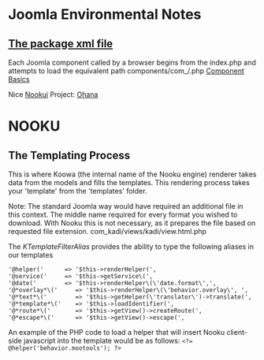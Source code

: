 # Joomla Environmental Notes

## [The package xml file](https://docs.joomla.org/Package)

Each Joomla component called by a browser begins from the index.php and attempts to load the equivalent path components/com_<name>/<name>.php
[Component Basics](https://docs.joomla.org/Absolute_Basics_of_How_a_Component_Functions)


Nice [Nookui](http://www.nooku.org/) Project: [Ohana](https://github.com/gagarine/ohanah/blob/master/site/components/com_ohanah/ohanah.php)



# NOOKU

## The Templating Process
 This is where Koowa (the internal name of the Nooku engine) renderer takes data from the models and fills the templates.
 This rendering process takes your 'template' from the 'templates' folder.
  
  
  Note: The standard Joomla way would have required an additional file in this context. The middle name required for every format you wished to download. With Nooku this is not necessary, as it
  prepares the file based on requested file extension.
   com_kadi/views/kadi/view.html.php
  
  
  The *KTemplateFilterAlias* provides the ability to type the following aliases in our templates 
   
    '@helper('      => '$this->renderHelper(',
    '@service('     => '$this->getService\(',
    '@date('        => '$this->renderHelper\(\'date.format\',',
    '@*overlay*\('     => '$this->renderHelper\(\'behavior.overlay\', ',
    '@*text*\('        => '$this->getHelper(\'translator\')->translate(',
    '@*template*\('    => '$this->loadIdentifier(',
    '@*route*\('       => '$this->getView()->createRoute(',
    '@*escape*\('      => '$this->getView()->escape(',
  An example of the PHP code to load a helper that will insert Nooku client-side javascript into the template would be as follows:
  ``<?= @helper('behavior.mootools'); ?>``
  

